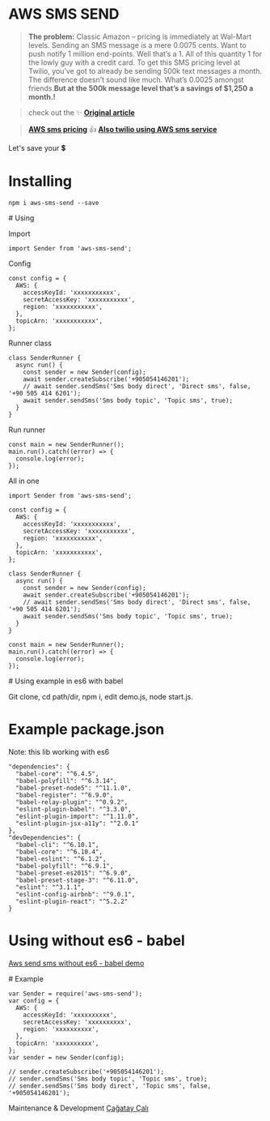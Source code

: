 AWS SMS SEND
==================

> **The problem:**
Classic Amazon – pricing is immediately at Wal-Mart levels. Sending an SMS message is a mere 0.0075 cents.  Want to push notify 1 million end-points. Well that’s a 1. All of this quantity 1 for the lowly guy with a credit card. To get this SMS pricing level at Twilio, you’ve got to already be sending 500k text messages a month.  The difference doesn’t sound like much. What’s 0.0025 amongst friends.**But at the 500k message level that’s a savings of $1,250 a month.!**

> check out the :sparkles:  [**Original article**](https://www.chriskranky.com/the-threat-from-below-amazon-aws/)

 > [**AWS sms pricing**](https://aws.amazon.com/sns/sms-pricing/)  :+1:
 > [**Also twilio using AWS sms service**](https://www.twilio.com/press/releases/release-aws-sns)

Let's save your :heavy_dollar_sign:


# Installing

```
npm i aws-sms-send --save
```

# Using

Import
```
import Sender from 'aws-sms-send';
```

Config
```
const config = {
  AWS: {
    accessKeyId: 'xxxxxxxxxxx',
    secretAccessKey: 'xxxxxxxxxxx',
    region: 'xxxxxxxxxxx',
  },
  topicArn: 'xxxxxxxxxxx',
};
```

Runner class
```
class SenderRunner {
  async run() {
    const sender = new Sender(config);
    await sender.createSubscribe('+905054146201');
    // await sender.sendSms('Sms body direct', 'Direct sms', false, '+90 505 414 6201');
    await sender.sendSms('Sms body topic', 'Topic sms', true);
  }
}
```

Run runner
```
const main = new SenderRunner();
main.run().catch((error) => {
  console.log(error);
});
```

All in one
```
import Sender from 'aws-sms-send';

const config = {
  AWS: {
    accessKeyId: 'xxxxxxxxxxx',
    secretAccessKey: 'xxxxxxxxxxx',
    region: 'xxxxxxxxxxx',
  },
  topicArn: 'xxxxxxxxxxx',
};

class SenderRunner {
  async run() {
    const sender = new Sender(config);
    await sender.createSubscribe('+905054146201');
    // await sender.sendSms('Sms body direct', 'Direct sms', false, '+90 505 414 6201');
    await sender.sendSms('Sms body topic', 'Topic sms', true);
  }
}

const main = new SenderRunner();
main.run().catch((error) => {
  console.log(error);
});

```

# Using example in es6 with babel

Git clone,
cd path/dir,
npm i,
edit demo.js,
node start.js.


# Example package.json
Note: this lib working with es6
```
"dependencies": {
  "babel-core": "^6.4.5",
  "babel-polyfill": "^6.3.14",
  "babel-preset-node5": "^11.1.0",
  "babel-register": "^6.9.0",
  "babel-relay-plugin": "^0.9.2",
  "eslint-plugin-babel": "^3.3.0",
  "eslint-plugin-import": "^1.11.0",
  "eslint-plugin-jsx-a11y": "^2.0.1"
},
"devDependencies": {
  "babel-cli": "^6.10.1",
  "babel-core": "^6.10.4",
  "babel-eslint": "^6.1.2",
  "babel-polyfill": "^6.9.1",
  "babel-preset-es2015": "^6.9.0",
  "babel-preset-stage-3": "^6.11.0",
  "eslint": "^3.1.1",
  "eslint-config-airbnb": "^9.0.1",
  "eslint-plugin-react": "^5.2.2"
}
```


# Using without es6 - babel

[Aws send sms without es6 - babel demo](https://github.com/ccali14/aws-sms-send-demo)


# Example

```
var Sender = require('aws-sms-send');
var config = {
  AWS: {
    accessKeyId: 'xxxxxxxxxx',
    secretAccessKey: 'xxxxxxxxxx',
    region: 'xxxxxxxxxx',
  },
  topicArn: 'xxxxxxxxxx',
};
var sender = new Sender(config);

// sender.createSubscribe('+905054146201');
// sender.sendSms('Sms body topic', 'Topic sms', true);
// sender.sendSms('Sms body direct', 'Topic sms', false, '+905054146201');
```

Maintenance & Development [Çağatay Çalı](http://github.com/ccali14)
